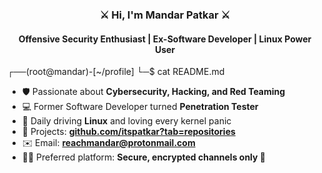 
<h3 align="center">⚔️ Hi, I'm Mandar Patkar ⚔️</h3>
<h4 align="center">Offensive Security Enthusiast | Ex-Software Developer | Linux Power User</h4>

┌──(root@mandar)-[~/profile]
└─$ cat README.md

- 🛡️ Passionate about **Cybersecurity, Hacking, and Red Teaming**
- 💻 Former Software Developer turned **Penetration Tester**
- 🐧 Daily driving **Linux** and loving every kernel panic
- 📂 Projects: **[github.com/itspatkar?tab=repositories](https://github.com/itspatkar?tab=repositories)**
- ✉️ Email: **reachmandar@protonmail.com**
- 🕵️‍♂️ Preferred platform: **Secure, encrypted channels only 🔏**
